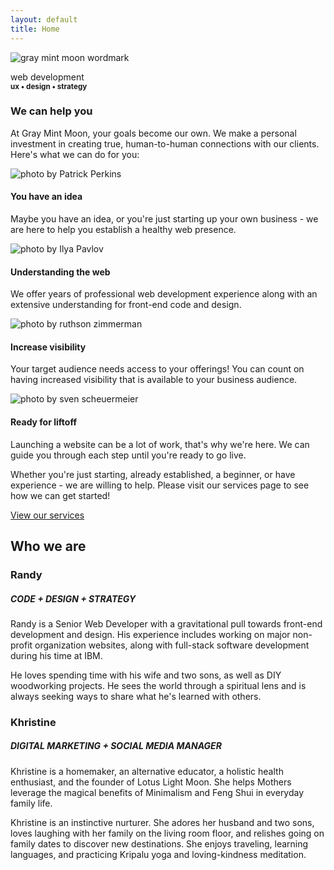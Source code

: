 ```yaml
---
layout: default
title: Home
---
```

<div class="home_splash">
	<div class="container container_xl">
		<div class="home_splash_img">
			<img class="img_full" src="{{site.url}}/assets/wordmark.png" alt="gray mint moon wordmark">
		</div>
		<div>
			<p class="text_white">web development<br><strong><small>ux • design • strategy</small></strong><br></p>
		</div>
	</div>
</div>
<div class="row_sm row_trim_bottom bg_white">
	<div class="container_lg text_center">
		<h3>We can help you</h3>
		<p>At Gray Mint Moon, your goals become our own. We make a personal investment in creating true, human-to-human  connections with our clients. Here's what we can do for you:  </p>
	</div>
</div>
<div class="row_sm bg_white">
	<div class="container_xxl text_center">
		<div class="column_fourths">
			<div class="column_fourth_block">
				<img class="img_full img_bottom_space" src="{{site.url}}/assets/idea.jpg" alt="photo by Patrick Perkins">
				<h4 class="text_center text_regular">You have an idea</h4>
				<p class="text_light">Maybe you have an idea, or you're just starting up your own business - we are here to help you establish a healthy web presence.</p>
			</div>
			<div class="column_fourth_block">
				<img class="img_full img_bottom_space" src="{{site.url}}/assets/mac.jpg" alt="photo by Ilya Pavlov">
				<h4 class="text_center text_regular">Understanding the web</h4>
				<p class="text_light">We offer years of professional web development experience along with an extensive understanding for front-end code and design.</p>
			</div>
			<div class="column_fourth_block">
				<img class="img_full img_bottom_space" src="{{site.url}}/assets/devices.jpg" alt="photo by ruthson zimmerman">
				<h4 class="text_center text_regular">Increase visibility</h4>
				<p class="text_light">Your target audience needs access to your offerings! You can count on having increased visibility that is available to your business audience.</p>
			</div>
			<div class="column_fourth_block">
				<img class="img_full img_bottom_space" src="{{site.url}}/assets/liftoff.jpg" alt="photo by sven scheuermeier">
				<h4 class="text_center text_regular">Ready for liftoff</h4>
				<p class="text_light">Launching a website can be a lot of work, that's why we're here. We can guide you through each step until you're ready to go live.</p>
			</div>
		</div>
	</div>
</div>
<div class="row_xs bg_lightgray">
	<div class="container_lg">
		<p class="text_center">Whether you're just starting, already established, a beginner, or have experience - we are willing to help. Please visit our services page to see how we can get started!</p>
		<a class="page_submit" href="/services">View our services</a>
	</div>
</div>
<div class="row_sm">
	<div class="container_xl">
		<div class="row_xs">
			<div class="text_center">
				<h2>Who we are</h2>
			</div>
		</div>
		<div class="column_half">
			<div class="column_half_block">
				<h3 class="text_center text_regular">Randy</h3>
				<h5 class="text_center">CODE + DESIGN + STRATEGY</h5>
				<p class="text_light">Randy is a Senior Web Developer with a gravitational pull towards front-end development and design. His experience includes working on major non-profit organization websites, along with full-stack software development during his time at IBM.</p>
				<p class='text_light'>He loves spending time with his wife and two sons, as well as DIY woodworking projects. He sees the world through a spiritual lens and is always seeking ways to share what he's learned with others.</p>
			</div>
			<div class="column_half_block">
				<h3 class="text_center text_regular">Khristine</h3>
				<h5 class="text_center">DIGITAL MARKETING + SOCIAL MEDIA  MANAGER</h5>
				<p class="text_light">Khristine is a homemaker, an alternative educator, a holistic health enthusiast, and the founder of Lotus Light Moon. She helps Mothers leverage the magical benefits of Minimalism and Feng Shui in everyday family life.</p>
				<p class="text_light">Khristine is an instinctive nurturer. She adores her husband and two sons, loves laughing with her family on the living room floor, and relishes going on family dates to discover new destinations. She enjoys traveling, learning languages, and practicing Kripalu yoga and loving-kindness meditation.</p>
			</div>
		</div>
	</div>
</div>